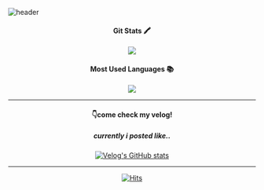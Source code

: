 ![header](https://capsule-render.vercel.app/api?type=slice&color=f783ac&height=300&section=header&text=hyorim%20cho&fontColor=ced4da&fontSize=90)

<div align="center" style="text-align:center">
<h4> Git Stats 🖍</h4>
<p>
  <a href="https://github.com/hyorimcho">
    <img align="center" src="![hyocho stats](https://github-readme-stats.vercel.app/api?username=hyorimcho&show_icons=true)" />
  </a>
</p>

<h4> Most Used Languages 📚</h4>
<p>
  <a href="https://github.com/hyorimcho">
    <img align="center" src="https://github-readme-stats.vercel.app/api/top-langs/?username=hyorimcho&layout=compact&show_icons=true&show_owner=true&hide_title=true" />
  </a>
</p>

---

<h4>👇come check my velog!</h4>
<h5> currently i posted like.. </h5>

[![Velog's GitHub stats](https://velog-readme-stats.vercel.app/api?name=hyocho)](https://velog.io/@hyorimm)

---

<div>

[![Hits](https://hits.seeyoufarm.com/api/count/incr/badge.svg?url=https%3A%2F%2Fgithub.com%2Fhyorimcho&count_bg=%23F783AC&title_bg=%23ADB5BD&icon=github.svg&icon_color=%23E7E7E7&title=hits&edge_flat=false)](https://hits.seeyoufarm.com)

</div>

</div>
